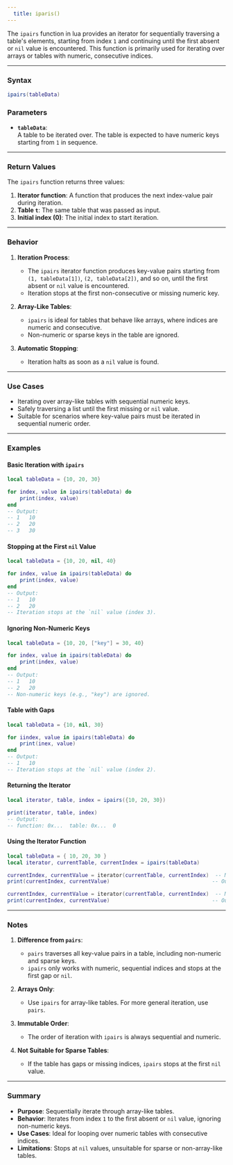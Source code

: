 ```yaml
---
  title: iparis()
---
```


The `ipairs` function in lua provides an iterator for sequentially traversing a table's elements, starting from index `1` and continuing until the first absent or `nil` value is encountered. This function is primarily used for iterating over arrays or tables with numeric, consecutive indices.  

---

### Syntax  
```lua
ipairs(tableData)
```

### Parameters  

- **`tableData`**:  
  A table to be iterated over. The table is expected to have numeric keys starting from `1` in sequence.  

---

### Return Values  

The `ipairs` function returns three values:  
1. **Iterator function**: A function that produces the next index-value pair during iteration.  
2. **Table `t`**: The same table that was passed as input.  
3. **Initial index (0)**: The initial index to start iteration.  

---

### Behavior  

1. **Iteration Process**:  
   - The `ipairs` iterator function produces key-value pairs starting from `(1, tableData[1])`, `(2, tableData[2])`, and so on, until the first absent or `nil` value is encountered.  
   - Iteration stops at the first non-consecutive or missing numeric key.  

2. **Array-Like Tables**:  
   - `ipairs` is ideal for tables that behave like arrays, where indices are numeric and consecutive.  
   - Non-numeric or sparse keys in the table are ignored.  

3. **Automatic Stopping**:  
   - Iteration halts as soon as a `nil` value is found.  

---

### Use Cases  

- Iterating over array-like tables with sequential numeric keys.  
- Safely traversing a list until the first missing or `nil` value.  
- Suitable for scenarios where key-value pairs must be iterated in sequential numeric order.  

---

### Examples  

#### Basic Iteration with `ipairs`  
```lua
local tableData = {10, 20, 30}

for index, value in ipairs(tableData) do
    print(index, value)
end
-- Output:
-- 1   10
-- 2   20
-- 3   30
```

#### Stopping at the First `nil` Value  
```lua
local tableData = {10, 20, nil, 40}

for index, value in ipairs(tableData) do
    print(index, value)
end
-- Output:
-- 1   10
-- 2   20
-- Iteration stops at the `nil` value (index 3).
```

#### Ignoring Non-Numeric Keys  
```lua
local tableData = {10, 20, ["key"] = 30, 40}

for index, value in ipairs(tableData) do
    print(index, value)
end
-- Output:
-- 1   10
-- 2   20
-- Non-numeric keys (e.g., "key") are ignored.
```

#### Table with Gaps  
```lua
local tableData = {10, nil, 30}

for iindex, value in ipairs(tableData) do
    print(inex, value)
end
-- Output:
-- 1   10
-- Iteration stops at the `nil` value (index 2).
```

#### Returning the Iterator  
```lua
local iterator, table, index = ipairs({10, 20, 30})

print(iterator, table, index)
-- Output:
-- function: 0x...  table: 0x...  0
```

#### Using the Iterator Function  
```lua
local tableData = { 10, 20, 30 }
local iterator, currentTable, currentIndex = ipairs(tableData)

currentIndex, currentValue = iterator(currentTable, currentIndex)  -- Moves to the first pair
print(currentIndex, currentValue)                                 -- Output: 1   10

currentIndex, currentValue = iterator(currentTable, currentIndex)  -- Moves to the next pair
print(currentIndex, currentValue)                                 -- Output: 2   20
```

---

### Notes  

1. **Difference from `pairs`**:  
   - `pairs` traverses all key-value pairs in a table, including non-numeric and sparse keys.  
   - `ipairs` only works with numeric, sequential indices and stops at the first gap or `nil`.  

2. **Arrays Only**:  
   - Use `ipairs` for array-like tables. For more general iteration, use `pairs`.  

3. **Immutable Order**:  
   - The order of iteration with `ipairs` is always sequential and numeric.  

4. **Not Suitable for Sparse Tables**:  
   - If the table has gaps or missing indices, `ipairs` stops at the first `nil` value.  

---

### Summary  

- **Purpose**: Sequentially iterate through array-like tables.  
- **Behavior**: Iterates from index `1` to the first absent or `nil` value, ignoring non-numeric keys.  
- **Use Cases**: Ideal for looping over numeric tables with consecutive indices.  
- **Limitations**: Stops at `nil` values, unsuitable for sparse or non-array-like tables.  
